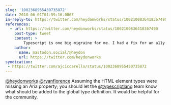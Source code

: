 ```yaml
---
slug: '1002368955430735872'
date: 2018-06-01T01:59:16.000Z
in-reply-to: https://twitter.com/heydonworks/status/1002100836418367490
references:
  - url: https://twitter.com/heydonworks/status/1002100836418367490
    post-type: tweet
    content: >
        Typescript is one big migraine for me. I had a fix for an a11y issue the other day, but the setup wouldn&#39;t let me add the aria attribute because it wasn&#39;t expected. F you, Typescript, I know what I&#39;m doing.
    author:
      name: mastodon.social/@heydon
      url: https://twitter.com/heydonworks
syndication:
 - https://twitter.com/ajciccarello/status/1002368955430735872
---
```


[@heydonworks](https://twitter.com/heydonworks) [@ryanflorence](https://twitter.com/ryanflorence) Assuming the HTML element types were missing an Aria property; you should let the [@typescriptlang](https://twitter.com/typescriptlang) team know what should be added to the global type definition. It would be helpful for the community.
